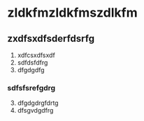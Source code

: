 # zldkfmzldkfmszdlkfm
## zxdfsxdfsderfdsrfg
1. xdfcsxdfsxdf
2. sdfdsfdfrg
3. dfgdgdfg
### sdfsfsrefgdrg
3. dfgdgdrgfdrtg
4. dfsgvdgdfrg